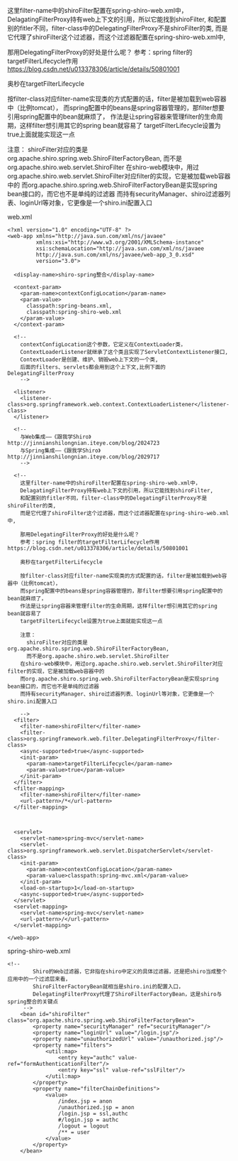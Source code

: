 




这里filter-name中的shiroFilter配置在spring-shiro-web.xml中，
DelagatingFilterProxy持有web上下文的引用，所以它能找到shiroFilter,
和配置别的fitler不同，filter-class中的DelegatingFilterProxy不是shiroFilter的类,
而是它代理了shiroFilter这个过滤器，而这个过滤器配置在spring-shiro-web.xml中,

那用DelegatingFilterProxy的好处是什么呢？
参考：spring filter的targetFilterLifecycle作用 https://blog.csdn.net/u013378306/article/details/50801001

奥秒在targetFilterLifecycle

按filter-class对应filter-name实现类的方式配置的话，filter是被加载到web容器中（比例tomcat），
而spring配置中的beans是spring容器管理的，那filter想要引用spring配置中的bean就麻烦了，
作法是让spring容器来管理filter的生命周期，这样filter想引用其它的spring bean就容易了
targetFilterLifecycle设置为true上面就能实现这一点

注意：
  shiroFilter对应的类是org.apache.shiro.spring.web.ShiroFilterFactoryBean,
  而不是org.apache.shiro.web.servlet.ShiroFilter
在shiro-web模块中，用过org.apache.shiro.web.servlet.ShiroFilter对应filter的实现，它是被加载web容器中的
而org.apache.shiro.spring.web.ShiroFilterFactoryBean是实现spring bean接口的，而它也不是单纯的过滤器
而持有securityManager、shiro过滤器列表、loginUrl等对象，它更像是一个shiro.ini配置入口

web.xml
```
<?xml version="1.0" encoding="UTF-8" ?>
<web-app xmlns="http://java.sun.com/xml/ns/javaee"
         xmlns:xsi="http://www.w3.org/2001/XMLSchema-instance"
         xsi:schemaLocation="http://java.sun.com/xml/ns/javaee
         http://java.sun.com/xml/ns/javaee/web-app_3_0.xsd"
         version="3.0">

  <display-name>shiro-spring整合</display-name>

  <context-param>
    <param-name>contextConfigLocation</param-name>
    <param-value>
      classpath:spring-beans.xml,
      classpath:spring-shiro-web.xml
    </param-value>
  </context-param>

  <!--
    contextConfigLocation这个参数，它定义在ContextLoader类，
    ContextLoaderListener就继承了这个类且实现了ServletContextListener接口,
    ContextLoader是创建、维护、销毁web上下文的一个类,
    后面的filters、servlets都会用到这个上下文,比例下面的DelegatingFilterProxy
    -->
  
  <listener>
    <listener-class>org.springframework.web.context.ContextLoaderListener</listener-class>
  </listener>

  <!--
    与Web集成——《跟我学Shiro》 http://jinnianshilongnian.iteye.com/blog/2024723
    与Spring集成——《跟我学Shiro》 http://jinnianshilongnian.iteye.com/blog/2029717
    -->

  <!--
    这里filter-name中的shiroFilter配置在spring-shiro-web.xml中，
    DelagatingFilterProxy持有web上下文的引用，所以它能找到shiroFilter,
    和配置别的fitler不同，filter-class中的DelegatingFilterProxy不是shiroFilter的类,
    而是它代理了shiroFilter这个过滤器，而这个过滤器配置在spring-shiro-web.xml中,

    那用DelegatingFilterProxy的好处是什么呢？
    参考：spring filter的targetFilterLifecycle作用 https://blog.csdn.net/u013378306/article/details/50801001

    奥秒在targetFilterLifecycle

    按filter-class对应filter-name实现类的方式配置的话，filter是被加载到web容器中（比例tomcat），
    而spring配置中的beans是spring容器管理的，那filter想要引用spring配置中的bean就麻烦了，
    作法是让spring容器来管理filter的生命周期，这样filter想引用其它的spring bean就容易了
    targetFilterLifecycle设置为true上面就能实现这一点

    注意：
      shiroFilter对应的类是org.apache.shiro.spring.web.ShiroFilterFactoryBean,
      而不是org.apache.shiro.web.servlet.ShiroFilter
    在shiro-web模块中，用过org.apache.shiro.web.servlet.ShiroFilter对应filter的实现，它是被加载web容器中的
    而org.apache.shiro.spring.web.ShiroFilterFactoryBean是实现spring bean接口的，而它也不是单纯的过滤器
    而持有securityManager、shiro过滤器列表、loginUrl等对象，它更像是一个shiro.ini配置入口

    -->
  <filter>
    <filter-name>shiroFilter</filter-name>
    <filter-class>org.springframework.web.filter.DelegatingFilterProxy</filter-class>
    <async-supported>true</async-supported>
    <init-param>
      <param-name>targetFilterLifecycle</param-name>
      <param-value>true</param-value>
    </init-param>
  </filter>
  <filter-mapping>
    <filter-name>shiroFilter</filter-name>
    <url-pattern>/*</url-pattern>
  </filter-mapping>



  <servlet>
    <servlet-name>spring-mvc</servlet-name>
    <servlet-class>org.springframework.web.servlet.DispatcherServlet</servlet-class>
    <init-param>
      <param-name>contextConfigLocation</param-name>
      <param-value>classpath:spring-mvc.xml</param-value>
    </init-param>
    <load-on-startup>1</load-on-startup>
    <async-supported>true</async-supported>
  </servlet>
  <servlet-mapping>
    <servlet-name>spring-mvc</servlet-name>
    <url-pattern>/</url-pattern>
  </servlet-mapping>

</web-app>
```

spring-shiro-web.xml
```
<!--
        Shiro的Web过滤器，它非指在shiro中定义的具体过滤器，还是把shiro当成整个应用中的一个过滤层来看，
        ShiroFilterFactoryBean就相当是shiro.ini的配置入口，
        DelegatingFilterProxy代理了ShiroFilterFactoryBean，这是shiro与spring整合的关键点
     -->
    <bean id="shiroFilter" class="org.apache.shiro.spring.web.ShiroFilterFactoryBean">
        <property name="securityManager" ref="securityManager"/>
        <property name="loginUrl" value="/login.jsp"/>
        <property name="unauthorizedUrl" value="/unauthorized.jsp"/>
        <property name="filters">
            <util:map>
                <entry key="authc" value-ref="formAuthenticationFilter"/>
                <entry key="ssl" value-ref="sslFilter"/>
            </util:map>
        </property>
        <property name="filterChainDefinitions">
            <value>
                /index.jsp = anon
                /unauthorized.jsp = anon
                /login.jsp = ssl,authc
                #/login.jsp = authc
                /logout = logout
                /** = user
            </value>
        </property>
    </bean>
```


